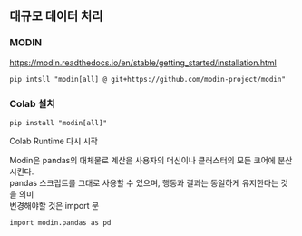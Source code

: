 ## 대규모 데이터 처리
### MODIN
https://modin.readthedocs.io/en/stable/getting_started/installation.html  
```
pip intsll "modin[all] @ git+https://github.com/modin-project/modin"
```
### Colab 설치
```
pip install "modin[all]"
```

Colab Runtime 다시 시작

Modin은 pandas의 대체물로 계산을 사용자의 머신이나 클러스터의 모든 코어에 분산 시킨다.  
pandas 스크립트를 그대로 사용할 수 있으며, 행동과 결과는 동일하게 유지한다는 것을 의미  
변경해야할 것은 import 문

```
import modin.pandas as pd
```
